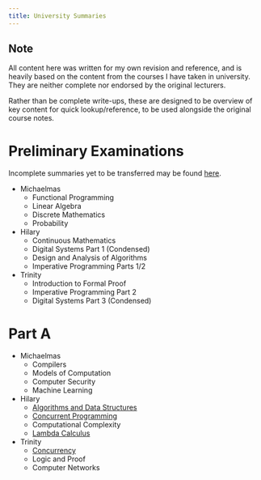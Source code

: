 ```yaml
---
title: University Summaries
---
```


<h2>Note</h2>

All content here was written for my own revision and reference, and is heavily
based on the content from the courses I have taken in university. They are
neither complete nor endorsed by the original lecturers.

Rather than be complete write-ups, these are designed to be overview of key
content for quick lookup/reference, to be used alongside the original course
notes.

# Preliminary Examinations

Incomplete summaries yet to be transferred may be found
[here](https://chuahou.dev/knowledge/uni/index.html).

* Michaelmas
	* Functional Programming
	* Linear Algebra
	* Discrete Mathematics
	* Probability
* Hilary
	* Continuous Mathematics
	* Digital Systems Part 1 (Condensed)
	* Design and Analysis of Algorithms
	* Imperative Programming Parts 1/2
* Trinity
	* Introduction to Formal Proof
	* Imperative Programming Part 2
	* Digital Systems Part 3 (Condensed)

# Part A

* Michaelmas
	* Compilers
	* Models of Computation
	* Computer Security
	* Machine Learning
* Hilary
	* [Algorithms and Data Structures](ads/index.md)
	* [Concurrent Programming](cp/index.md)
	* Computational Complexity
	* [Lambda Calculus](lc/index.md)
* Trinity
	* [Concurrency](ucs/index.md)
	* Logic and Proof
	* Computer Networks
